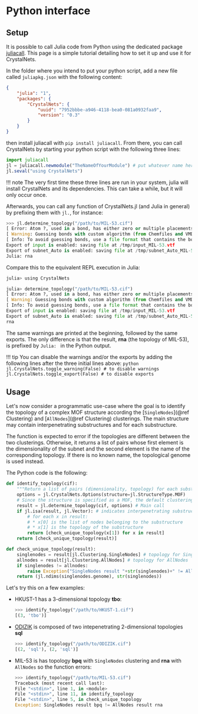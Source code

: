 # Python interface

## Setup

It is possible to call Julia code from Python using the dedicated package [juliacall](https://cjdoris.github.io/PythonCall.jl/stable/juliacall/). This page is a simple tutorial detailing how to set it up and use it for CrystalNets.

In the folder where you intend to put your python script, add a new file called `juliapkg.json` with the following content:

```json
{
    "julia": "1",
    "packages": {
        "CrystalNets": {
            "uuid": "7952bbbe-a946-4118-bea0-081a0932faa9",
            "version": "0.3"
        }
    }
}
```

then install juliacall with `pip install juliacall`. From there, you can call CrystalNets by starting your python script with the following three lines:

```julia
import juliacall
jl = juliacall.newmodule("TheNameOfYourModule") # put whatever name here
jl.seval("using CrystalNets")
```

!!! note
    The very first time these three lines are run in your system, julia will install CrystalNets and its dependencies. This can take a while, but it will only occur once.

Afterwards, you can call any function of CrystalNets.jl (and Julia in general) by prefixing them with `jl.`, for instance:

```python
>>> jl.determine_topology("/path/to/MIL-53.cif")
[ Error: Atom ?, used in a bond, has either zero or multiple placements in the CIF file. This invalidates all bonds from the file, which will thus be discarded.
[ Warning: Guessing bonds with custom algorithm (from Chemfiles and VMD). This may take a while for big structures and may be inexact.
[ Info: To avoid guessing bonds, use a file format that contains the bonds.
Export of input is enabled: saving file at /tmp/input_MIL-53.vtf
Export of subnet_Auto is enabled: saving file at /tmp/subnet_Auto_MIL-53.vtf
Julia: rna
```

Compare this to the equivalent REPL execution in Julia:

```python
julia> using CrystalNets

julia> determine_topology("/path/to/MIL-53.cif")
[ Error: Atom ?, used in a bond, has either zero or multiple placements in the CIF file. This invalidates all bonds from the file, which will thus be discarded.
[ Warning: Guessing bonds with custom algorithm (from Chemfiles and VMD). This may take a while for big structures and may be inexact.
[ Info: To avoid guessing bonds, use a file format that contains the bonds.
Export of input is enabled: saving file at /tmp/input_MIL-53.vtf
Export of subnet_Auto is enabled: saving file at /tmp/subnet_Auto_MIL-53.vtf
rna
```

The same warnings are printed at the beginning, followed by the same exports. The only difference is that the result, **rna** (the topology of MIL-53), is prefixed by `Julia: ` in the Python output.

!!! tip
    You can disable the warnings and/or the exports by adding the following lines after the three initial lines above:
    ```python
    jl.CrystalNets.toggle_warning(False) # to disable warnings
    jl.CrystalNets.toggle_export(False) # to disable exports
    ```

## Usage

Let's now consider a programmatic use-case where the goal is to identify the topology of a complex MOF structure according the [`SingleNodes`](@ref Clustering) and [`AllNodes`](@ref Clustering) clusterings. The main structure may contain interpenetrating substructures and for each substructure.

The function is expected to error if the topologies are different between the two clusterings. Otherwise, it returns a list of pairs whose first element is the dimensionality of the subnet and the second element is the name of the corresponding topology. If there is no known name, the topological genome is used instead.

The Python code is the following:
```python
def identify_topology(cif):
    """Return a list of pairs (dimensionality, topology) for each substructure of the file"""
    options = jl.CrystalNets.Options(structure=jl.StructureType.MOF)
    # Since the structure is specified as a MOF, the default clusterings are AllNodes and SingleNodes
    result = jl.determine_topology(cif, options) # Main call
    if jl.isa(result, jl.Vector): # indicates interpenetrating substructures
        # for each x in result:
        # * x[0] is the list of nodes belonging to the substructure
        # * x[1] is the topology of the substructure
        return [check_unique_topology(x[1]) for x in result]
    return [check_unique_topology(result)]

def check_unique_topology(result):
    singlenodes = result[jl.Clustering.SingleNodes] # topology for SingleNodes
    allnodes = result[jl.Clustering.AllNodes] # topology for AllNodes
    if singlenodes != allnodes:
        raise Exception("SingleNodes result "+str(singlenodes)+" != AllNodes result "+str(allnodes))
    return (jl.ndims(singlenodes.genome), str(singlenodes))
```

Let's try this on a few examples:

- HKUST-1 has a 3-dimensional topology **tbo**:
  ```python
  >>> identify_topology("/path/to/HKUST-1.cif")
  [(3, 'tbo')]
  ```
- [ODIZIK](https://dx.doi.org/10.5517/cc63w16) is composed of two intepenetrating 2-dimensional topologies **sql**
  ```python
  >>> identify_topology("/path/to/ODIZIK.cif")
  [(2, 'sql'), (2, 'sql')]
  ```
- MIL-53 is has topology **bpq** with `SingleNodes` clustering and **rna** with `AllNodes` so the function errors:
  ```python
  >>> identify_topology("/path/to/MIL-53.cif")
  Traceback (most recent call last):
  File "<stdin>", line 1, in <module>
  File "<stdin>", line 11, in identify_topology
  File "<stdin>", line 5, in check_unique_topology
  Exception: SingleNodes result bpq != AllNodes result rna
  ```
